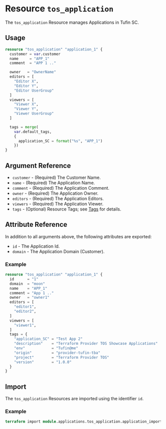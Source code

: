 # Resource `tos_application`

The `tos_application` Resource manages Applications in Tufin SC.

## Usage

```terraform
resource "tos_application" "application_1" {
  customer = var.customer
  name     = "APP_1"
  comment  = "APP 1 .."

  owner   = "OwnerName"
  editors = [
    "Editor X",
    "Editor Y",
    "Editor UserGroup"
  ]
  viewers = [
    "Viewer X",
    "Viewer Y",
    "Viewer UserGroup"
  ]

  tags = merge(
    var.default_tags,
    {
      application_SC = format("%s", "APP_1")
    })
}
```

## Argument Reference

* `customer` - (Required) The Customer Name.
* `name` - (Required) The Application Name.
* `comment` - (Required) The Application Comment.
* `owner` - (Required) The Application Owner.
* `editors` - (Required) The Application Editors.
* `viewers` - (Required) The Application Viewer.
* `tags` - (Optional) Resource Tags; see [Tags](../guides/121_tags.md) for details.

## Attribute Reference

In addition to all arguments above, the following attributes are exported:

* `id` - The Application Id.
* `domain` - The Application Domain (Customer).

### Example

```terraform
resource "tos_application" "application_1" {
  id      = "1"
  domain  = "moon"
  name    = "APP_1"
  comment = "App 1 .."
  owner   = "owner1"
  editors = [
    "editor1",
    "editor2",
  ]
  viewers = [
    "viewer1",
  ]
  tags = {
    "application_SC" = "Test App 2"
    "description"    = "Terraform Provider TOS Showcase Applications"
    "env"            = "Tufin@me"
    "origin"         = "provider-tufin-tba"
    "project"        = "Terraform Provider TOS"
    "version"        = "1.0.0"
  }
}
```

## Import

The `tos_application` Resources are imported using the identifier `id`.

### Example

```terraform
terraform import module.applications.tos_application.application_import 774
```
